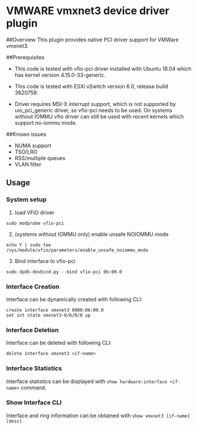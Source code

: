 # VMWARE vmxnet3 device driver plugin

##Overview
This plugin provides native PCI driver support for VMWare vmxnet3.

##Prerequisites
 * This code is tested with vfio-pci driver installed with Ubuntu 18.04 which
has kernel version 4.15.0-33-generic.

 * This code is tested with ESXi vSwitch version 6.0, release build 3620759.

 * Driver requires MSI-X interrupt support, which is not supported by
uio_pci_generic driver, so vfio-pci needs to be used. On systems without IOMMU
vfio driver can still be used with recent kernels which support no-iommu mode.

##Known issues

* NUMA support
* TSO/LRO
* RSS/multiple queues
* VLAN filter

## Usage
### System setup

1. load VFIO driver
```
sudo modprobe vfio-pci
```

2. (systems without IOMMU only) enable unsafe NOIOMMU mode
```
echo Y | sudo tee /sys/module/vfio/parameters/enable_unsafe_noiommu_mode
```

3. Bind interface to vfio-pci
```
sudo dpdk-devbind.py --bind vfio-pci 0b:00.0
```

### Interface Creation
Interface can be dynamically created with following CLI:
```
create interface vmxnet3 0000:0b:00.0
set int state vmxnet3-0/b/0/0 up
```

### Interface Deletion
Interface can be deleted with following CLI:
```
delete interface vmxnet3 <if-name>
```

### Interface Statistics
Interface statistics can be displayed with `show hardware-interface <if-name>`
command.

### Show Interface CLI
Interface and ring information can be obtained with
`show vmxnet3 [if-name] [desc]`
